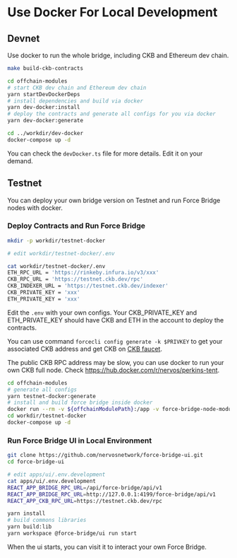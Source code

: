 # Use Docker For Local Development

## Devnet

Use docker to run the whole bridge, including CKB and Ethereum dev chain.

```bash
make build-ckb-contracts

cd offchain-modules
# start CKB dev chain and Ethereum dev chain
yarn startDevDockerDeps
# install dependencies and build via docker
yarn dev-docker:install
# deploy the contracts and generate all configs for you via docker
yarn dev-docker:generate

cd ../workdir/dev-docker
docker-compose up -d
```

You can check the `devDocker.ts` file for more details.
Edit it on your demand.

## Testnet

You can deploy your own bridge version on Testnet and run Force Bridge nodes with docker. 

### Deploy Contracts and Run Force Bridge

```bash
mkdir -p workdir/testnet-docker

# edit workdir/testnet-docker/.env

cat workdir/testnet-docker/.env
ETH_RPC_URL = 'https://rinkeby.infura.io/v3/xxx'
CKB_RPC_URL = 'https://testnet.ckb.dev/rpc'
CKB_INDEXER_URL = 'https://testnet.ckb.dev/indexer'
CKB_PRIVATE_KEY = 'xxx'
ETH_PRIVATE_KEY = 'xxx'
```

Edit the `.env` with your own configs.
Your CKB_PRIVATE_KEY and ETH_PRIVATE_KEY should have CKB and ETH in the account to deploy the contracts.

You can use command `forcecli config generate -k $PRIVKEY` to get your associated CKB address and get CKB on [CKB faucet](https://faucet.nervos.org/).

The public CKB RPC address may be slow, you can use docker to run your own CKB full node.
Check <https://hub.docker.com/r/nervos/perkins-tent>.


```bash
cd offchain-modules
# generate all configs
yarn testnet-docker:generate
# install and build force bridge inside docker
docker run --rm -v ${offchainModulePath}:/app -v force-bridge-node-modules:/app/node_modules node:14 bash -c 'cd /app && yarn build'
cd workdir/testnet-docker
docker-compose up -d
```

### Run Force Bridge UI in Local Environment

```bash
git clone https://github.com/nervosnetwork/force-bridge-ui.git
cd force-bridge-ui

# edit apps/ui/.env.development
cat apps/ui/.env.development
REACT_APP_BRIDGE_RPC_URL=/api/force-bridge/api/v1
REACT_APP_BRIDGE_RPC_URL=http://127.0.0.1:4199/force-bridge/api/v1
REACT_APP_CKB_RPC_URL=https://testnet.ckb.dev/rpc

yarn install
# build commons libraries
yarn build:lib
yarn workspace @force-bridge/ui run start
```

When the ui starts, you can visit it to interact your own Force Bridge.
